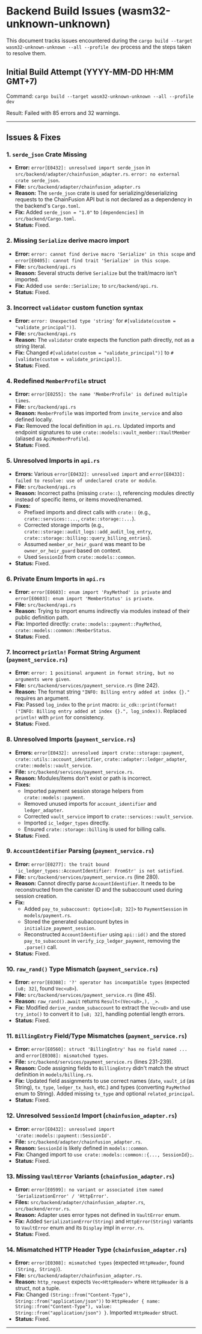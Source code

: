 # Backend Build Issues (wasm32-unknown-unknown)

This document tracks issues encountered during the `cargo build --target wasm32-unknown-unknown --all --profile dev` process and the steps taken to resolve them.

## Initial Build Attempt (YYYY-MM-DD HH:MM GMT+7)

Command: `cargo build --target wasm32-unknown-unknown --all --profile dev`

Result: Failed with 85 errors and 32 warnings.

---

## Issues & Fixes

### 1. `serde_json` Crate Missing

-   **Error:** `error[E0432]: unresolved import serde_json` in `src/backend/adapter/chainfusion_adapter.rs`. `error: no external crate serde_json`.
-   **File:** `src/backend/adapter/chainfusion_adapter.rs`
-   **Reason:** The `serde_json` crate is used for serializing/deserializing requests to the ChainFusion API but is not declared as a dependency in the backend's `Cargo.toml`.
-   **Fix:** Added `serde_json = "1.0"` to `[dependencies]` in `src/backend/Cargo.toml`.
-   **Status:** Fixed.

### 2. Missing `Serialize` derive macro import

-   **Error:** `error: cannot find derive macro 'Serialize' in this scope` and `error[E0405]: cannot find trait 'Serialize' in this scope`.
-   **File:** `src/backend/api.rs`
-   **Reason:** Several structs derive `Serialize` but the trait/macro isn't imported.
-   **Fix:** Added `use serde::Serialize;` to `src/backend/api.rs`.
-   **Status:** Fixed.

### 3. Incorrect `validator` custom function syntax

-   **Error:** `error: Unexpected type 'string'` for `#[validate(custom = "validate_principal")]`.
-   **File:** `src/backend/api.rs`
-   **Reason:** The `validator` crate expects the function path directly, not as a string literal.
-   **Fix:** Changed `#[validate(custom = "validate_principal")]` to `#[validate(custom = validate_principal)]`.
-   **Status:** Fixed.

### 4. Redefined `MemberProfile` struct

-   **Error:** `error[E0255]: the name 'MemberProfile' is defined multiple times`.
-   **File:** `src/backend/api.rs`
-   **Reason:** `MemberProfile` was imported from `invite_service` and also defined locally.
-   **Fix:** Removed the local definition in `api.rs`. Updated imports and endpoint signatures to use `crate::models::vault_member::VaultMember` (aliased as `ApiMemberProfile`).
-   **Status:** Fixed.

### 5. Unresolved Imports in `api.rs`

-   **Errors:** Various `error[E0432]: unresolved import` and `error[E0433]: failed to resolve: use of undeclared crate or module`.
-   **File:** `src/backend/api.rs`
-   **Reason:** Incorrect paths (missing `crate::`), referencing modules directly instead of specific items, or items moved/renamed.
-   **Fixes:**
    -   Prefixed imports and direct calls with `crate::` (e.g., `crate::services::...`, `crate::storage::...`).
    -   Corrected storage imports (e.g., `crate::storage::audit_logs::add_audit_log_entry`, `crate::storage::billing::query_billing_entries`).
    -   Assumed `member_or_heir_guard` was meant to be `owner_or_heir_guard` based on context.
    -   Used `SessionId` from `crate::models::common`.
-   **Status:** Fixed.

### 6. Private Enum Imports in `api.rs`

-   **Error:** `error[E0603]: enum import 'PayMethod' is private` and `error[E0603]: enum import 'MemberStatus' is private`.
-   **File:** `src/backend/api.rs`
-   **Reason:** Trying to import enums indirectly via modules instead of their public definition path.
-   **Fix:** Imported directly: `crate::models::payment::PayMethod`, `crate::models::common::MemberStatus`.
-   **Status:** Fixed.

### 7. Incorrect `println!` Format String Argument (`payment_service.rs`)

-   **Error:** `error: 1 positional argument in format string, but no arguments were given`.
-   **File:** `src/backend/services/payment_service.rs` (line 242).
-   **Reason:** The format string `"INFO: Billing entry added at index {}."` requires an argument.
-   **Fix:** Passed `log_index` to the `print` macro: `ic_cdk::print(format!("INFO: Billing entry added at index {}.", log_index))`. Replaced `println!` with `print` for consistency.
-   **Status:** Fixed.

### 8. Unresolved Imports (`payment_service.rs`)

-   **Errors:** `error[E0432]: unresolved import crate::storage::payment`, `crate::utils::account_identifier`, `crate::adapter::ledger_adapter`, `crate::models::vault_service`.
-   **File:** `src/backend/services/payment_service.rs`.
-   **Reason:** Modules/items don't exist or path is incorrect.
-   **Fixes:**
    -   Imported payment session storage helpers from `crate::models::payment`.
    -   Removed unused imports for `account_identifier` and `ledger_adapter`.
    -   Corrected `vault_service` import to `crate::services::vault_service`.
    -   Imported `ic_ledger_types` directly.
    -   Ensured `crate::storage::billing` is used for billing calls.
-   **Status:** Fixed.

### 9. `AccountIdentifier` Parsing (`payment_service.rs`)

-   **Error:** `error[E0277]: the trait bound 'ic_ledger_types::AccountIdentifier: FromStr' is not satisfied`.
-   **File:** `src/backend/services/payment_service.rs` (line 280).
-   **Reason:** Cannot directly parse `AccountIdentifier`. It needs to be reconstructed from the canister ID and the subaccount used during session creation.
-   **Fix:**
    -   Added `pay_to_subaccount: Option<[u8; 32]>` to `PaymentSession` in `models/payment.rs`.
    -   Stored the generated subaccount bytes in `initialize_payment_session`.
    -   Reconstructed `AccountIdentifier` using `api::id()` and the stored `pay_to_subaccount` in `verify_icp_ledger_payment`, removing the `.parse()` call.
-   **Status:** Fixed.

### 10. `raw_rand()` Type Mismatch (`payment_service.rs`)

-   **Error:** `error[E0308]: '?' operator has incompatible types` (expected `[u8; 32]`, found `Vec<u8>`).
-   **File:** `src/backend/services/payment_service.rs` (line 45).
-   **Reason:** `raw_rand().await` returns `Result<(Vec<u8>,), _>`.
-   **Fix:** Modified `derive_random_subaccount` to extract the `Vec<u8>` and use `try_into()` to convert it to `[u8; 32]`, handling potential length errors.
-   **Status:** Fixed.

### 11. `BillingEntry` Field/Type Mismatches (`payment_service.rs`)

-   **Error:** `error[E0560]: struct 'BillingEntry' has no field named ...` and `error[E0308]: mismatched types`.
-   **File:** `src/backend/services/payment_service.rs` (lines 231-239).
-   **Reason:** Code assigning fields to `BillingEntry` didn't match the struct definition in `models/billing.rs`.
-   **Fix:** Updated field assignments to use correct names (`date`, `vault_id` (as String), `tx_type`, `ledger_tx_hash`, etc.) and types (converting `PayMethod` enum to String). Added missing `tx_type` and optional `related_principal`.
-   **Status:** Fixed.

### 12. Unresolved `SessionId` Import (`chainfusion_adapter.rs`)

-   **Error:** `error[E0432]: unresolved import 'crate::models::payment::SessionId'`.
-   **File:** `src/backend/adapter/chainfusion_adapter.rs`.
-   **Reason:** `SessionId` is likely defined in `models::common`.
-   **Fix:** Changed import to `use crate::models::common::{..., SessionId};`.
-   **Status:** Fixed.

### 13. Missing `VaultError` Variants (`chainfusion_adapter.rs`)

-   **Error:** `error[E0599]: no variant or associated item named 'SerializationError' / 'HttpError'`.
-   **Files:** `src/backend/adapter/chainfusion_adapter.rs`, `src/backend/error.rs`.
-   **Reason:** Adapter uses error types not defined in `VaultError` enum.
-   **Fix:** Added `SerializationError(String)` and `HttpError(String)` variants to `VaultError` enum and its `Display` impl in `error.rs`.
-   **Status:** Fixed.

### 14. Mismatched HTTP Header Type (`chainfusion_adapter.rs`)

-   **Error:** `error[E0308]: mismatched types` (expected `HttpHeader`, found `(String, String)`).
-   **File:** `src/backend/adapter/chainfusion_adapter.rs`.
-   **Reason:** `http_request` expects `Vec<HttpHeader>` where `HttpHeader` is a struct, not a tuple.
-   **Fix:** Changed `(String::from("Content-Type"), String::from("application/json"))` to `HttpHeader { name: String::from("Content-Type"), value: String::from("application/json") }`. Imported `HttpHeader` struct.
-   **Status:** Fixed.

--- 